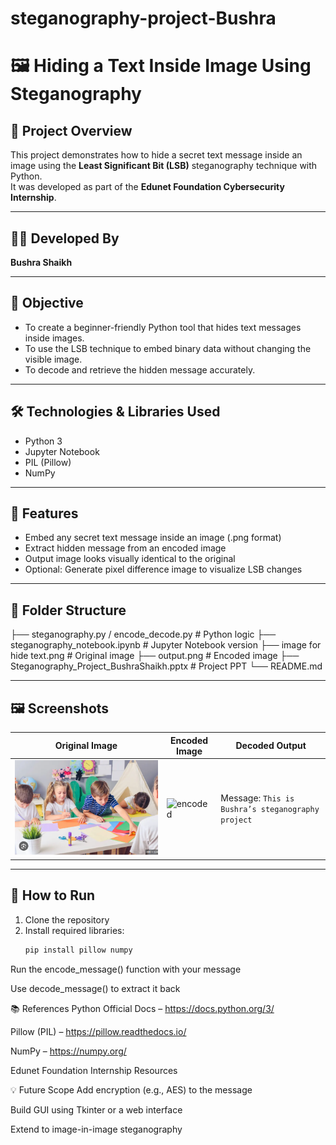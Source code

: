 # steganography-project-Bushra
# 🖼️ Hiding a Text Inside Image Using Steganography

## 🔐 Project Overview
This project demonstrates how to hide a secret text message inside an image using the **Least Significant Bit (LSB)** steganography technique with Python.  
It was developed as part of the **Edunet Foundation Cybersecurity Internship**.

---

## 👩‍💻 Developed By
**Bushra Shaikh** 

---

## 🧠 Objective
- To create a beginner-friendly Python tool that hides text messages inside images.
- To use the LSB technique to embed binary data without changing the visible image.
- To decode and retrieve the hidden message accurately.

---

## 🛠️ Technologies & Libraries Used
- Python 3  
- Jupyter Notebook  
- PIL (Pillow)  
- NumPy  

---

## 🚀 Features
- Embed any secret text message inside an image (.png format)
- Extract hidden message from an encoded image
- Output image looks visually identical to the original
- Optional: Generate pixel difference image to visualize LSB changes

---

## 📁 Folder Structure
├── steganography.py / encode_decode.py # Python logic
├── steganography_notebook.ipynb # Jupyter Notebook version
├── image for hide text.png # Original image
├── output.png # Encoded image
├── Steganography_Project_BushraShaikh.pptx # Project PPT
└── README.md 

---

## 🖼️ Screenshots
| Original Image | Encoded Image | Decoded Output |
|----------------|----------------|----------------|
| ![original](./image%20for%20hide%20text.png) | ![encoded](./output.png) | Message: `This is Bushra’s steganography project` |

---

## 📌 How to Run
1. Clone the repository
2. Install required libraries:
   ```bash
   pip install pillow numpy
Run the encode_message() function with your message

Use decode_message() to extract it back

📚 References
Python Official Docs – https://docs.python.org/3/

Pillow (PIL) – https://pillow.readthedocs.io/

NumPy – https://numpy.org/

Edunet Foundation Internship Resources

💡 Future Scope
Add encryption (e.g., AES) to the message

Build GUI using Tkinter or a web interface

Extend to image-in-image steganography


